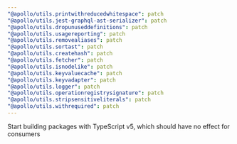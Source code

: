 ```yaml
---
"@apollo/utils.printwithreducedwhitespace": patch
"@apollo/utils.jest-graphql-ast-serializer": patch
"@apollo/utils.dropunuseddefinitions": patch
"@apollo/utils.usagereporting": patch
"@apollo/utils.removealiases": patch
"@apollo/utils.sortast": patch
"@apollo/utils.createhash": patch
"@apollo/utils.fetcher": patch
"@apollo/utils.isnodelike": patch
"@apollo/utils.keyvaluecache": patch
"@apollo/utils.keyvadapter": patch
"@apollo/utils.logger": patch
"@apollo/utils.operationregistrysignature": patch
"@apollo/utils.stripsensitiveliterals": patch
"@apollo/utils.withrequired": patch
---
```


Start building packages with TypeScript v5, which should have no effect for consumers
